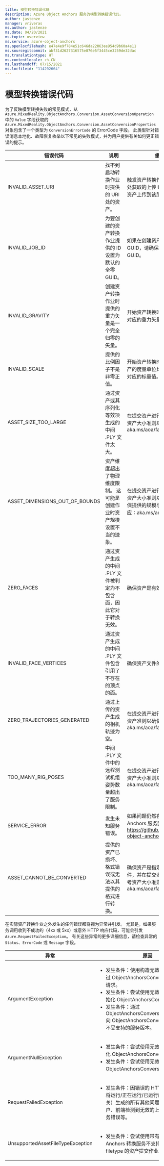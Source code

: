 ```yaml
---
title: 模型转换错误代码
description: Azure Object Anchors 服务的模型转换错误代码。
author: jastenze
manager: vriveras
ms.author: jastenze
ms.date: 04/20/2021
ms.topic: overview
ms.service: azure-object-anchors
ms.openlocfilehash: e47e4e9f784e51c646da22063ee954d9b60a4e11
ms.sourcegitcommit: abf31d2627316575e076e5f3445ce3259de32dac
ms.translationtype: HT
ms.contentlocale: zh-CN
ms.lasthandoff: 07/15/2021
ms.locfileid: "114202664"
---
```

# <a name="model-conversion-error-codes"></a>模型转换错误代码

为了反映模型转换失败的常见模式，从 `Azure.MixedReality.ObjectAnchors.Conversion.AssetConversionOperation` 中的 `Value` 字段获取的 `Azure.MixedReality.ObjectAnchors.Conversion.AssetConversionProperties` 对象包含了一个类型为 `ConversionErrorCode` 的 ErrorCode 字段。 此类型针对错误消息本地化、故障恢复枚举以下常见的失败模式，并为用户提供有关如何更正错误的提示。

| 错误代码                    | 说明                       |  缓解措施                       |
| ---                      | ---                               | ---                               |
| INVALID_ASSET_URI | 找不到启动转换作业时提供的 URI 处的资产。 | 触发资产转换作业时，提供从服务处获取的上传 URI，已将要转换的资产上传到该服务。 |
| INVALID_JOB_ID | 为要创建的资产转换作业提供的 ID 设置为默认的全零 GUID。 | 如果在创建资产转换作业时指定了 GUID，请确保它不是默认的全零 GUID。 |
| INVALID_GRAVITY | 创建资产转换作业时提供的重力矢量是一个完全归零的矢量。 | 开始资产转换时，提供与上传资产对应的重力矢量。 |
| INVALID_SCALE | 提供的比例因子不是非零正值。 | 开始资产转换时，请提供与上传资产的度量单位比例（相对于米）相对应的标量值。 |
| ASSET_SIZE_TOO_LARGE | 通过资产或其序列化等效项生成的中间 .PLY 文件太大。 | 在提交资产进行转换之前，请参阅资产大小准则以确保符合性：aka.ms/aoa/faq |
| ASSET_DIMENSIONS_OUT_OF_BOUNDS | 资产维度超出了物理维度限制。 这可能是创建作业时资产规模设置不当的迹象。 | 在提交资产进行转换之前，请参阅资产大小准则以确保符合性，并确保提供的规模与上传的资产相对应：aka.ms/aoa/faq |
| ZERO_FACES | 通过资产生成的中间 .PLY 文件被判定为不包含面，因此它对于转换无效。 | 确保资产是有效的网格。 |
| INVALID_FACE_VERTICES | 通过资产生成的中间 .PLY 文件包含引用了不存在的顶点的面。 | 确保资产文件的构造有效。 |
| ZERO_TRAJECTORIES_GENERATED | 通过上传的资产生成的相机轨迹为空。 | 在提交资产进行转换之前，请参阅资产准则以确保符合性：aka.ms/aoa/faq |
| TOO_MANY_RIG_POSES | 中间 .PLY 文件中的远程测试机组姿势数量超出了服务限制。 | 在提交资产进行转换之前，请参阅资产大小准则以确保符合性：aka.ms/aoa/faq |
| SERVICE_ERROR | 发生未知服务错误。 | 如果问题仍然存在，请与 Object Anchors 服务团队的成员联系： https://github.com/Azure/azure-object-anchors/issues |
| ASSET_CANNOT_BE_CONVERTED | 提供的资产已损坏、格式错误或无法以其提供的格式进行转换。 | 确保资产是指定类型的有效构造文件，并在提交资产进行转换之前参考资产大小准则以确保符合性：aka.ms/aoa/faq |

在实际资产转换作业之外发生的任何错误都将视为异常并引发。 尤其是，如果服务调用收到不成功的（4xx 或 5xx）或意外 HTTP 响应代码，可能会引发 `Azure.RequestFailedException`。 有关这些异常的更多详细信息，请检查异常的 `Status`、`ErrorCode` 或 `Message` 字段。

| 异常                  | 原因                       |
| ---                      | ---                               |
| ArgumentException |  <ul><li>发生条件：使用构造无效或全零帐户 ID 通过 ObjectAnchorsConversionClient 构造请求。</li><li>发生条件：尝试使用无效的空白帐户域初始化 ObjectAnchorsConversionClient。</li><li>发生条件：通过 ObjectAnchorsConversionClientOptions 向 ObjectAnchorsConversionClient 提供不受支持的服务版本。</li></ul> |
| ArgumentNullException | <ul><li>发生条件：尝试使用无效的空帐户域初始化 ObjectAnchorsConversionClient。</li><li>发生条件：尝试使用无效的空凭据初始化 ObjectAnchorsConversionClient。</li></ul> |
| RequestFailedException | <ul><li>发生条件：因错误的 HTTP 状态代码（与将运行/正在运行/已运行的作业的状态无关）生成的所有其他问题，例如未找到帐户、前端检测到无效的上传 URL、前端服务错误等。</li></ul> |
| UnsupportedAssetFileTypeException | <ul><li>发生条件：尝试使用带有 Azure Object Anchors 转换服务不支持的扩展或指定的 filetype 的资产提交作业。</li></ul> |